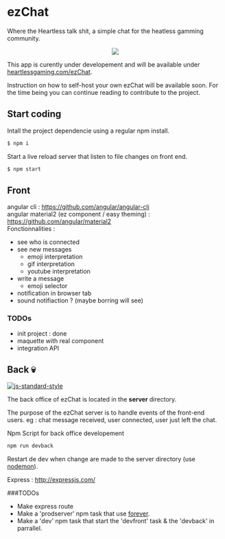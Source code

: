 # ezChat
Where the Heartless talk shit, a simple chat for the heatless gamming community.

<p align="center">
    <img src="https://jlynnrowanliterature.files.wordpress.com/2013/02/minion.gif">
</p>

This app is curently under developement and will be available under [heartlessgaming.com/ezChat](https://heartlessgaming/ezChat). 

Instruction on how to self-host your own ezChat will be available soon. For the time being you can continue reading to contribute to the project.

## Start coding

Intall the project dependencie using a regular npm install.
```bash
$ npm i
```

Start a live reload server that listen to file changes on front end.
```bash
$ npm start
```

## 

## Front
angular cli : https://github.com/angular/angular-cli  
angular material2  (ez component / easy theming) :  https://github.com/angular/material2  
Fonctionnalities :
- see who is connected
- see new messages
  - emoji interpretation
  - gif interpretation
  - youtube interpretation
- write a message
  - emoji selector
- notification in browser tab
- sound notifiaction ? (maybe borring will see)

### TODOs
- init project : done
- maquette with real component
- integration API

## Back :skull:
[![js-standard-style](https://cdn.rawgit.com/feross/standard/master/badge.svg)](https://github.com/feross/standard)

The back office of ezChat is located in the **server** directory.

The purpose of the ezChat server is to handle events of the front-end users. eg : chat message received, user connected, user just left the chat.

Npm Script for back office developement
```bash
npm run devback
```
Restart de dev when change are made to the server directory (use [nodemon](https://github.com/remy/nodemon)).

Express : http://expressjs.com/



###TODOs
- Make express route
- Make a 'prodserver' npm task that use [forever](https://github.com/foreverjs/forever).
- Make a 'dev' npm task that start the 'devfront' task & the 'devback' in parrallel.
